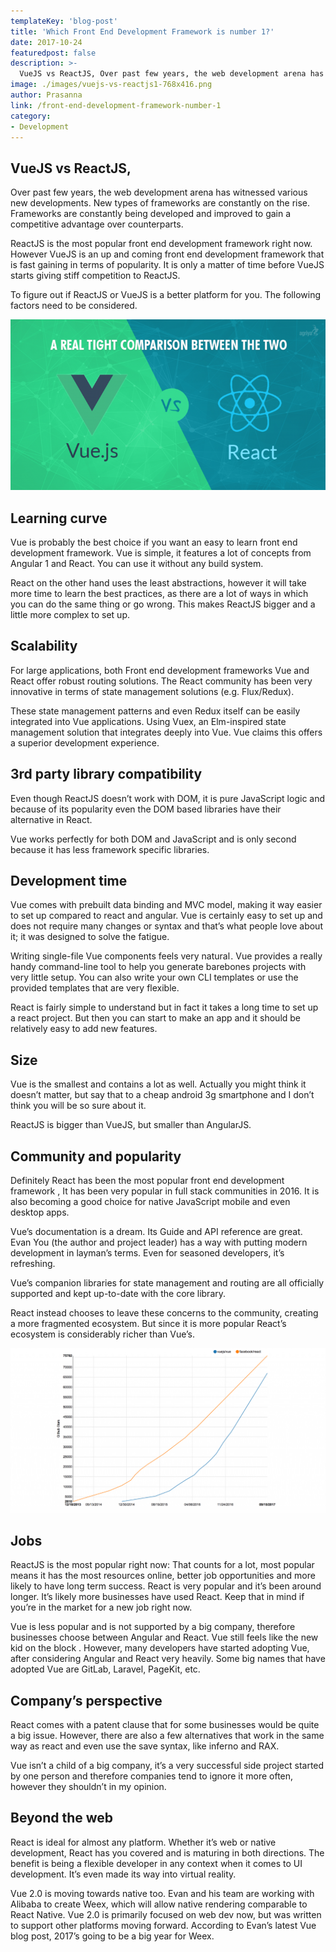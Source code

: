 ```yaml
---
templateKey: 'blog-post'
title: 'Which Front End Development Framework is number 1?'
date: 2017-10-24
featuredpost: false
description: >-
  VueJS vs ReactJS, Over past few years, the web development arena has witnessed various new developments. New types of frameworks are constantly on the rise. Frameworks are constantly being developed and improved to gain a competitive advantage over counterparts. ReactJS" 
image: ./images/vuejs-vs-reactjs1-768x416.png
author: Prasanna
link: /front-end-development-framework-number-1
category:
- Development
---
```

## VueJS vs ReactJS,

Over past few years, the web development arena has witnessed various new developments. New types of frameworks are constantly on the rise. Frameworks are constantly being developed and improved to gain a competitive advantage over counterparts.

ReactJS is the most popular front end development framework right now. However VueJS is an up and coming front end development framework that is fast gaining in terms of popularity. It is only a matter of time before VueJS starts giving stiff competition to ReactJS.

To figure out if ReactJS or VueJS is a better platform for you. The following factors need to be considered.

![img](./images/vuejs-vs-reactjs1-768x416.png)
## Learning curve
Vue is probably the best choice if you want an easy to learn front end development framework. Vue is simple, it features a lot of concepts from Angular 1 and React. You can use it without any build system.

React on the other hand uses the least abstractions, however it will take more time to learn the best practices, as there are a lot of ways in which you can do the same thing or go wrong. This makes ReactJS bigger and a little more complex to set up.

## Scalability
For large applications, both Front end development frameworks Vue and React offer robust routing solutions. The React community has been very innovative in terms of state management solutions (e.g. Flux/Redux).

These state management patterns and even Redux itself can be easily integrated into Vue applications. Using Vuex, an Elm-inspired state management solution that integrates deeply into Vue. Vue claims this offers a superior development experience.

## 3rd party library compatibility
Even though ReactJS doesn’t work with DOM, it is pure JavaScript logic and because of its popularity even the DOM based libraries have their alternative in React.

Vue works perfectly for both DOM and JavaScript and is only second because it has less framework specific libraries.

## Development time
Vue comes with prebuilt data binding and MVC model, making it way easier to set up compared to react and angular. Vue is certainly easy to set up and does not require many changes or syntax and that’s what people love about it; it was designed to solve the fatigue.

Writing single-file Vue components feels very natural . Vue provides a really handy command-line tool to help you generate barebones projects with very little setup. You can also write your own CLI templates or use the provided templates that are very flexible.

React is fairly simple to understand but in fact it takes a long time to set up a react project. But then you can start to make an app and it should be relatively easy to add new features.

## Size

Vue is the smallest and contains a lot as well. Actually you might think it doesn’t matter, but say that to a cheap android 3g smartphone and I don’t think you will be so sure about it.

ReactJS is bigger than VueJS, but smaller than AngularJS.

## Community and popularity
Definitely React has been the most popular front end development framework , It has been very popular in full stack communities in 2016. It is also becoming a good choice for native JavaScript mobile and even desktop apps.

Vue’s documentation is a dream. Its Guide and API reference are great. Evan You (the author and project leader) has a way with putting modern development in layman’s terms. Even for seasoned developers, it’s refreshing.

Vue’s companion libraries for state management and routing are all officially supported and kept up-to-date with the core library.

React instead chooses to leave these concerns to the community, creating a more fragmented ecosystem. But since it is more popular React’s ecosystem is considerably richer than Vue’s.

![image](./images/1-EnbFMixxPy5-kQiJmGSISg-1024x535.png)

## Jobs
ReactJS is the most popular right now: That counts for a lot, most popular means it has the most resources online, better job opportunities and more likely to have long term success. React is very popular and it’s been around longer. It’s likely more businesses have used React. Keep that in mind if you’re in the market for a new job right now.

Vue is less popular and is not supported by a big company, therefore businesses choose between Angular and React. Vue still feels like the new kid on the block . However, many developers have started adopting Vue, after considering Angular and React very heavily. Some big names that have adopted Vue are GitLab, Laravel, PageKit, etc.

## Company’s perspective
React comes with a patent clause that for some businesses would be quite a big issue. However, there are also a few alternatives that work in the same way as react and even use the save syntax, like inferno and RAX.

Vue isn’t a child of a big company, it’s a very successful side project started by one person and therefore companies tend to ignore it more often, however they shouldn’t in my opinion.

## Beyond the web
React is ideal for almost any platform. Whether it’s web or native development, React has you covered and is maturing in both directions. The benefit is being a flexible developer in any context when it comes to UI development. It’s even made its way into virtual reality.

Vue 2.0 is moving towards native too. Evan and his team are working with Alibaba to create Weex, which will allow native rendering comparable to React Native. Vue 2.0 is primarily focused on web dev now, but was written to support other platforms moving forward. According to Evan’s latest Vue blog post, 2017’s going to be a big year for Weex.
